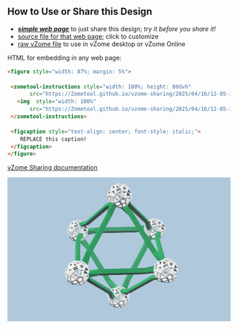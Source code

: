 
## How to Use or Share this Design

 - [***simple web page***](<https://Zometool.github.io/vzome-sharing/2025/04/16/12-05-12-GRN-octahedron-better2-OnlyGRN/>) to just share this design; *try it before you share it!*
 - [source file for that web page](<https://github.com/Zometool/vzome-sharing/edit/main/2025/04/16/12-05-12-GRN-octahedron-better2-OnlyGRN/index.md>); click to customize
 - [raw vZome file](<https://raw.githubusercontent.com/Zometool/vzome-sharing/main/2025/04/16/12-05-12-GRN-octahedron-better2-OnlyGRN/GRN-octahedron-better2-OnlyGRN.vZome>) to use in vZome desktop or vZome Online
 
 HTML for embedding in any web page:
 ```html
<figure style="width: 87%; margin: 5%">
  
  <zometool-instructions style="width: 100%; height: 80dvh"
        src="https://Zometool.github.io/vzome-sharing/2025/04/16/12-05-12-GRN-octahedron-better2-OnlyGRN/GRN-octahedron-better2-OnlyGRN.vZome" >
    <img  style="width: 100%"
        src="https://Zometool.github.io/vzome-sharing/2025/04/16/12-05-12-GRN-octahedron-better2-OnlyGRN/GRN-octahedron-better2-OnlyGRN.png" >
  </zometool-instructions>

  <figcaption style="text-align: center; font-style: italic;">
     REPLACE this caption!
  </figcaption>
</figure>

 ```

[vZome Sharing documentation](https://vzome.github.io/vzome/sharing.html#how-it-works)

![Image](<GRN-octahedron-better2-OnlyGRN.png>)

